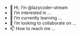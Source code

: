 - 👋 Hi, I’m @lazycoder-stream
- 👀 I’m interested in ...
- 🌱 I’m currently learning ...
- 💞️ I’m looking to collaborate on ...
- 📫 How to reach me ...

<!---
lazycoder-stream/lazycoder-stream is a ✨ special ✨ repository because its `README.md` (this file) appears on your GitHub profile.
You can click the Preview link to take a look at your changes.
--->
